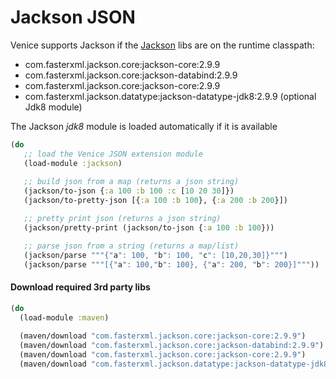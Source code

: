 # Jackson JSON

Venice supports Jackson if the [Jackson](https://github.com/FasterXML/jackson) libs are on the runtime classpath:

 - com.fasterxml.jackson.core:jackson-core:2.9.9
 - com.fasterxml.jackson.core:jackson-databind:2.9.9
 - com.fasterxml.jackson.core:jackson-core:2.9.9
 - com.fasterxml.jackson.datatype:jackson-datatype-jdk8:2.9.9 (optional Jdk8 module)
 
The Jackson _jdk8_ module is loaded automatically if it is available
 

```clojure
(do
   ;; load the Venice JSON extension module
   (load-module :jackson)
   
   ;; build json from a map (returns a json string)
   (jackson/to-json {:a 100 :b 100 :c [10 20 30]})
   (jackson/to-pretty-json [{:a 100 :b 100}, {:a 200 :b 200}])

   ;; pretty print json (returns a json string)
   (jackson/pretty-print (jackson/to-json {:a 100 :b 100}))

   ;; parse json from a string (returns a map/list)
   (jackson/parse """{"a": 100, "b": 100, "c": [10,20,30]}""")
   (jackson/parse """[{"a": 100,"b": 100}, {"a": 200, "b": 200}]"""))
```



#### Download required 3rd party libs

```clojure
(do
  (load-module :maven)
  
  (maven/download "com.fasterxml.jackson.core:jackson-core:2.9.9")
  (maven/download "com.fasterxml.jackson.core:jackson-databind:2.9.9")
  (maven/download "com.fasterxml.jackson.core:jackson-core:2.9.9")
  (maven/download "com.fasterxml.jackson.datatype:jackson-datatype-jdk8:2.9.9"))
```

